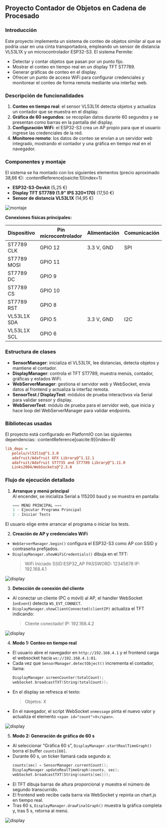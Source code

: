 ## Proyecto Contador de Objetos en Cadena de Procesado

### Introducción

Este proyecto implementa un sistema de conteo de objetos similar al que se podria usar en una cinta transportadora, empleando un sensor de distancia VL53L1X y un microcontrolador ESP32-S3. El sistema Permite:

- Detectar y contar objetos que pasan por un punto fijo.
- Mostrar el conteo en tiempo real en un display TFT ST7789.
- Generar gráficas de conteo en el display.
- Ofrecer un punto de acceso WiFi para configurar credenciales y monitorear el conteo de forma remota mediante una interfaz web.

### Descripción de funcionalidades

1. **Conteo en tiempo real**: el sensor VL53L1X detecta objetos y actualiza un contador que se muestra en el display.  
2. **Gráfica de 60 segundos**: se recopilan datos durante 60 segundos y se presentan como barras en la pantalla del display.  
3. **Configuración WiFi**: el ESP32-S3 crea un AP propio para que el usuario ingrese las credenciales de la red.  
4. **Monitoreo remoto**: los datos de conteo se envían a un servidor web integrado, mostrando el contador y una gráfica en tiempo real en el navegador.  

### Componentes y montaje

El sistema se ha montado con los siguientes elementos (precio aproximado 38,66 €): :contentReference[oaicite:1]{index=1}

- **ESP32-S3-Devkit** (5,25 €)  
- **Display TFT ST7789 (1.9" IPS 320×170)** (17,50 €)  
- **Sensor de distancia VL53L1X** (14,95 €)  

![montaje](montaje.png)

**Conexiones físicas principales:**

| Dispositivo     | Pin microcontrolador | Alimentación | Comunicación |
|-----------------|----------------------|--------------|--------------|
| ST7789 CLK      | GPIO 12              | 3.3 V, GND   | SPI          |
| ST7789 MOSI     | GPIO 11              |              |              |
| ST7789 DC       | GPIO 9               |              |              |
| ST7789 CS       | GPIO 10              |              |              |
| ST7789 RST      | GPIO 8               |              |              |
| VL53L1X SDA     | GPIO 5               | 3.3 V, GND   | I2C          |
| VL53L1X SCL     | GPIO 6               |              |              |

### Estructura de clases

- **SensorManager**: inicializa el VL53L1X, lee distancias, detecta objetos y mantiene el contador.
- **DisplayManager**: controla el TFT ST7789, muestra menús, contador, gráficas y estados WiFi.
- **WebServerManager**: gestiona el servidor web y WebSocket, envía datos al frontend y actualiza la interfaz remota.
- **SensorTest / DisplayTest**: módulos de prueba interactivos vía Serial para validar sensor y display.
- **WebServerTest**: módulo de prueba para el servidor web, que inicia y hace loop del WebServerManager para validar endpoints.

### Bibliotecas usadas

El proyecto está configurado en PlatformIO con las siguientes dependencias: :contentReference[oaicite:9]{index=9}

```ini
lib_deps =
   pololu/vl53l1x@^1.3.0
   adafruit/Adafruit GFX Library@^1.12.1
   adafruit/Adafruit ST7735 and ST7789 Library@^1.11.0
   Links2004/WebSockets@^2.3.0
```
### Flujo de ejecución detallado

1. **Arranque y menú principal**  
   Al encender, se inicializa Serial a 115200 baud y se muestra en pantalla:
   ```cpp
   === MENÚ PRINCIPAL ===
   1 - Ejecutar Programa Principal
   2 - Iniciar Tests
   ```
El usuario elige entre arrancar el programa o iniciar los tests.

2. **Creación de AP y credenciales WiFi**  
- `WebServerManager.begin()` configura el ESP32-S3 como AP con SSID y contraseña prefijados.  
- `DisplayManager.showWiFiCredentials()` dibuja en el TFT:
  > WiFi Iniciado
  > SSID:ESP32_AP
  > PASSWORD: 12345678
  > IP: 192.168.4.1

![display](wifi.jpeg)


3. **Detección de conexión del cliente**  
- Al conectar un cliente (PC o móvil) al AP, el handler WebSocket (`onEvent`) detecta `WS_EVT_CONNECT`.  
- `DisplayManager.showClientConnected(clientIP)` actualiza el TFT indicando:
  > Cliente conectado! IP: 192.168.4.2
  
![display](conectado.jpeg)

4. **Modo 1: Conteo en tiempo real**  
- El usuario abre el navegador en `http://192.168.4.1` y el frontend carga el websocket hacia `ws://192.168.4.1:81`.  
- Cada vez que `SensorManager.detectObject()` incrementa el contador, llama:
  ```cpp
  DisplayManager.screenCounter(totalCount);
  webSocket.broadcastTXT(String(totalCount));
  ```
- En el display se refresca el texto:
  > Objetos: X  
- En el navegador, el script WebSocket `onmessage` pinta el nuevo valor y actualiza el elemento `<span id="count">X</span>`.

![display](modo1.jpeg)

5. **Modo 2: Generación de gráfica de 60 s**  
- Al seleccionar “Gráfica 60 s”, `DisplayManager.startRealTimeGraph()` borra el buffer `counts[60]`.  
- Durante 60 s, un ticker llamará cada segundo a:
  ```cpp
  counts[sec] = SensorManager.currentCount();
  DisplayManager.updateRealTimeGraph(counts, sec);
  webSocket.broadcastTXT(String(counts[sec]));
  ```
- El TFT dibuja barras de altura proporcional y muestra el número de segundo transcurrido.
- El frontend web recibe cada barra vía WebSocket y repinta un chart.js en tiempo real.  
- Tras 60 s, `DisplayManager.drawFinalGraph()` muestra la gráfica completa y, tras 5 s, retorna al menú.

![display](modo2.jpeg)



